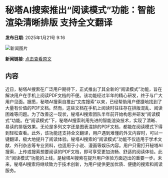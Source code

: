 # 秘塔AI搜索推出“阅读模式”功能：智能渲染清晰排版 支持全文翻译

**发布日期**: 2025年1月21号 9:16

![新闻图片](https://upload.chinaz.com/2025/0121/6387304773038819504961329.png)

**新闻链接**: [点击查看原文](https://www.aibase.com/zh/news/14869)

## 内容

近日，秘塔AI搜索在广泛用户期待下，正式推出了其全新的“阅读模式”功能，旨在解决用户在手机上阅读PDF文档的不便。该功能经过半年的精心研发，终于与广大用户见面。据悉，秘塔AI搜索自推出“文库搜索”以来，已经帮助用户便捷地找到了大量有价值的PDF文档。然而，这些文档在手机上阅读时往往存在排版混乱、阅读困难等问题。为了改善这一现状，秘塔AI搜索团队半年前开始构思并研发“阅读模式”功能。在“阅读模式”下，秘塔AI搜索利用先进的智能渲染技术，实现了清晰、易读的排版效果。无论是多列文字还是图表混排的PDF文档，都能在阅读模式下得到轻松查看。此外，该功能还支持全文翻译，用户遇到难懂的外文内容时，可以一键翻译，极大地提升了阅读体验。秘塔AI搜索的“阅读模式”功能不仅适用于学术文献、外刊杂志等专业资料，也适用于小说、漫画等娱乐内容。用户只需打开秘塔AI搜索，上传或搜索想要阅读的PDF文档，即可享受更加流畅、舒适的阅读体验。此次“阅读模式”功能的上线，是秘塔AI搜索在提升用户体验方面迈出的重要一步。未来，秘塔AI搜索将继续致力于技术创新，为用户提供更加优质、便捷的搜索和阅读服务。
